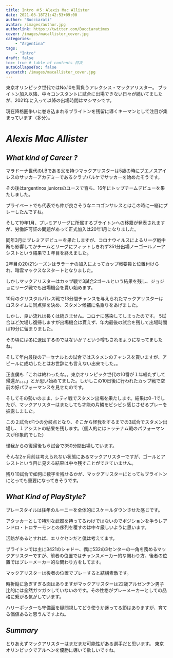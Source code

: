 ```yaml
---
title: Intro ＃5：Alexis Mac Allister
date: 2021-03-18T21:42:53+09:00
author: "Bucciarati"
avatar: /images/author.jpg
authorlink: https://twitter.com/Bucciaratimes
cover: /images/macallister_cover.jpg
categories:
    - "Argentina"
tags: 
    - "Intro"
draft: false
toc: true # table of contents 目次
autoCollapseToc: false
eyecatch: /images/macallister_cover.jpg
---
```


東京オリンピック世代ではNo.10を背負うアレクシス・マックアリスター。
ブライトン加入以降、中々コンスタントに試合に出場できない日々が続いてましたが、2021年に入って以降の出場時間はマシマシです。

現在降格圏争いに巻き込まれるブライトンを残留に導くキーマンとして注目が集まっています（多分）。

# _Alexis Mac Allister_

## _What kind of Career ?_

マラドーナ世代のLBである父を持つマックアリスターは5歳の時にブエノスアイレスのサッカーアカデミーであるクラブパルケでサッカーを始めたそうです。

その後はargentinos juniorsのユースで育ち、16年にトップチームデビューを果たしました。

プライベートでも代表でも仲が良さそうなニコゴンサレスとはこの時に一緒にプレーしたんですね。

そして19年1月、プレミアリーグに所属するブライトンへの移籍が発表されますが、労働許可証の問題があって正式加入は20年1月になりました。

同年3月にプレミアデビューを果たしますが、コロナウイルスによるリーグ戦中断も影響してかチームとリーグにフィットしきれず351分出場ノーゴールノーアシストという結果で１年目を終えました。

2年目の20/21シーズンはララーナの加入によってカップ戦要員と位置付けられ、暗雲マックスなスタートとなりました。

しかしマックアリスターはカップ戦で3試合2ゴールという結果を残し、ジョジョにリーグ戦でも出場機会を貰い始めます。

10月のクリスタルパレス戦で13分間チャンスを与えられたマックアリスターはロスタイムに同点弾を決め、スタメン候補に名乗りをあげました。

しかし、良い流れは長くは続きません。コロナに感染してしまったのです。
5試合ほど欠場し復帰しますが出場機会は貰えず、年内最後の試合を残して出場時間は19分に留まりました。

その頃には冬に退団するのではないか？という噂もされるようになってましたね。

そして年内最後のアーセナルとの試合ではスタメンのチャンスを貰いますが、アピールに成功したとはお世辞にも言えない出来でした。。

正直僕も「これは終わったな。。東京オリンピック世代の10番が１年経たずして帰還か。。。」とか思い始めてました。しかしこの10日後に行われたカップ戦で空前の好パフォーマンスを見せたのです。

そしてその勢いのまま、シティ戦でスタメン出場を果たします。結果は0−1でしたが、マックアリスターはまたしても才能の片鱗をビシビシ感じさせるプレーを披露しました。

この２試合が1つの分岐点となり、そこから怪我をするまでの3試合でスタメン出場し、１アシストの結果を残します。（個人的にはトッテナム戦のパフォーマンスが印象的でした）

怪我からの復帰後も６試合で350分間出場しています。

そんな2ヶ月前は考えられない状態にあるマックアリスターですが、ゴールとアシストという目に見える結果は中々残すことができていません。

残り10試合で如何に数字を残せるかが、マックアリスターにとってもブライトンにとっても重要になってきそうです。

## _What Kind of PlayStyle?_

プレースタイルは往年のルーニーを全体的にスケールダウンさせた感じです。

アタッカーとして特別な武器を持ってるわけではないのでポジションを争うレアンドロ・トロサーモンとの序列を覆すのは中々厳しいように思います。

活路があるとすれば、エリクセンだと僕は考えてます。

ブライトンでは主に3421のシャドー、偶に532の3センターの一角を務めるマックアリスターですが、前者の位置ではチャンスメーカー的な関わり方、後者の位置ではプレーメーカー的な関わり方をしてます。

マックアリスターは後者の位置でプレーすると結構素敵です。

時折縦に急ぎすぎる面はありますがマックアリスターは22歳アルゼンチン男子比的には全然ガツガツしていないのです。その性格がプレーメーカーとしての品格に繋がる気がしています。

ハリーポッターも守備面を疑問視してどう使うか迷ってる節はありますが、育てる価値あると思うんですよね。

## _Summary_

とりあえずマックアリスターはまだまだ可能性がある選手だと思います。
東京オリンピックでアルヘンを優勝に導いて欲しいですね。
